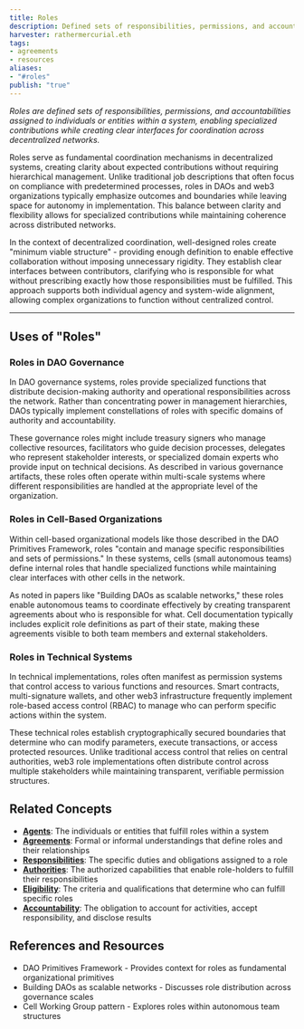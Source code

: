 ```yaml
---
title: Roles
description: Defined sets of responsibilities, permissions, and accountabilities that enable coordination and specialization within decentralized systems
harvester: rathermercurial.eth
tags:
- agreements
- resources
aliases:
- "#roles"
publish: "true"
---
```


_Roles are defined sets of responsibilities, permissions, and accountabilities assigned to individuals or entities within a system, enabling specialized contributions while creating clear interfaces for coordination across decentralized networks._

Roles serve as fundamental coordination mechanisms in decentralized systems, creating clarity about expected contributions without requiring hierarchical management. Unlike traditional job descriptions that often focus on compliance with predetermined processes, roles in DAOs and web3 organizations typically emphasize outcomes and boundaries while leaving space for autonomy in implementation. This balance between clarity and flexibility allows for specialized contributions while maintaining coherence across distributed networks.

In the context of decentralized coordination, well-designed roles create "minimum viable structure" - providing enough definition to enable effective collaboration without imposing unnecessary rigidity. They establish clear interfaces between contributors, clarifying who is responsible for what without prescribing exactly how those responsibilities must be fulfilled. This approach supports both individual agency and system-wide alignment, allowing complex organizations to function without centralized control.

---

## Uses of "Roles"

### Roles in DAO Governance

In DAO governance systems, roles provide specialized functions that distribute decision-making authority and operational responsibilities across the network. Rather than concentrating power in management hierarchies, DAOs typically implement constellations of roles with specific domains of authority and accountability.

These governance roles might include treasury signers who manage collective resources, facilitators who guide decision processes, delegates who represent stakeholder interests, or specialized domain experts who provide input on technical decisions. As described in various governance artifacts, these roles often operate within multi-scale systems where different responsibilities are handled at the appropriate level of the organization.

### Roles in Cell-Based Organizations

Within cell-based organizational models like those described in the DAO Primitives Framework, roles "contain and manage specific responsibilities and sets of permissions." In these systems, cells (small autonomous teams) define internal roles that handle specialized functions while maintaining clear interfaces with other cells in the network.

As noted in papers like "Building DAOs as scalable networks," these roles enable autonomous teams to coordinate effectively by creating transparent agreements about who is responsible for what. Cell documentation typically includes explicit role definitions as part of their state, making these agreements visible to both team members and external stakeholders.

### Roles in Technical Systems

In technical implementations, roles often manifest as permission systems that control access to various functions and resources. Smart contracts, multi-signature wallets, and other web3 infrastructure frequently implement role-based access control (RBAC) to manage who can perform specific actions within the system.

These technical roles establish cryptographically secured boundaries that determine who can modify parameters, execute transactions, or access protected resources. Unlike traditional access control that relies on central authorities, web3 role implementations often distribute control across multiple stakeholders while maintaining transparent, verifiable permission structures.

## Related Concepts

- **[Agents](tags/agents.md)**: The individuals or entities that fulfill roles within a system
- **[Agreements](tags/agreements.md)**: Formal or informal understandings that define roles and their relationships
- **[Responsibilities](tags/responsibilities.md)**: The specific duties and obligations assigned to a role
- **[Authorities](tags/authorities.md)**: The authorized capabilities that enable role-holders to fulfill their responsibilities
- **[Eligibility](tags/eligibility.md)**: The criteria and qualifications that determine who can fulfill specific roles
- **[Accountability](tags/accountability.md)**: The obligation to account for activities, accept responsibility, and disclose results

## References and Resources

- DAO Primitives Framework - Provides context for roles as fundamental organizational primitives
- Building DAOs as scalable networks - Discusses role distribution across governance scales
- Cell Working Group pattern - Explores roles within autonomous team structures